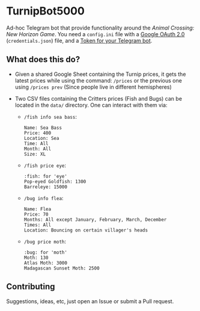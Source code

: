 # TurnipBot5000

Ad-hoc Telegram bot that provide functionality around the *Animal Crossing: New Horizon Game*.
You need a `config.ini` file with a [Google OAuth 2.0](https://developers.google.com/drive/api/v3/about-auth)
(`credentials.json`) file, and a [Token for your Telegram bot](https://core.telegram.org/bots).

## What does this do?

* Given a shared Google Sheet containing the Turnip prices, it gets the latest prices while using
  the command: `/prices` or the previous one using `/prices prev` (Since people live in different
  hemispheres)

* Two CSV files containing the Critters prices (Fish and Bugs) can be
  located in the `data/` directory. One can interact with them via:
  * `/fish info sea bass`:
    ```
    Name: Sea Bass
    Price: 400
    Location: Sea
    Time: All
    Month: All
    Size: XL
    ```
  * `/fish price eye`:
    ```
    :fish: for 'eye'
    Pop-eyed Goldfish: 1300
    Barreleye: 15000
    ```
  * `/bug info flea`:
    ```
    Name: Flea
    Price: 70
    Months: All except January, February, March, December
    Times: All
    Location: Bouncing on certain villager's heads
    ```
  * `/bug price moth`:
    ```
    :bug: for 'moth'
    Moth: 130
    Atlas Moth: 3000
    Madagascan Sunset Moth: 2500
    ```

## Contributing

Suggestions, ideas, etc, just open an Issue or submit a Pull request.
